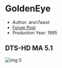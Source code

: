 # GoldenEye

* Author: aron7awol
* [Forum Post](https://www.avsforum.com/threads/bass-eq-for-filtered-movies.2995212/post-56957228)
* Production Year: 1995

## DTS-HD MA 5.1

![img 0](https://i.imgur.com/vqvBexK.jpg)


